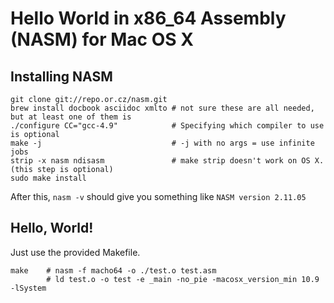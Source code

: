 Hello World in x86_64 Assembly (NASM) for Mac OS X
===========================

## Installing NASM

    git clone git://repo.or.cz/nasm.git
    brew install docbook asciidoc xmlto # not sure these are all needed, but at least one of them is
    ./configure CC="gcc-4.9"            # Specifying which compiler to use is optional
    make -j                             # -j with no args = use infinite jobs
    strip -x nasm ndisasm               # make strip doesn't work on OS X. (this step is optional)
    sudo make install

After this, `nasm -v` should give you something like `NASM version 2.11.05`

## Hello, World!

Just use the provided Makefile.

    make    # nasm -f macho64 -o ./test.o test.asm
            # ld test.o -o test -e _main -no_pie -macosx_version_min 10.9 -lSystem
